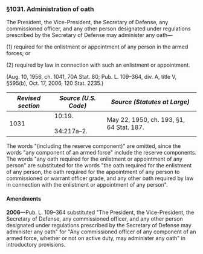 ### §1031. Administration of oath ###

The President, the Vice-President, the Secretary of Defense, any commissioned officer, and any other person designated under regulations prescribed by the Secretary of Defense may administer any oath—

(1) required for the enlistment or appointment of any person in the armed forces; or

(2) required by law in connection with such an enlistment or appointment.

(Aug. 10, 1956, ch. 1041, 70A Stat. 80; Pub. L. 109–364, div. A, title V, §595(b), Oct. 17, 2006, 120 Stat. 2235.)

|*Revised section*|   *Source (U.S. Code)*   |      *Source (Statutes at Large)*      |
|-----------------|--------------------------|----------------------------------------|
|      1031       |10:19.<br/><br/>34:217a–2.|May 22, 1950, ch. 193, §1, 64 Stat. 187.|

The words "(including the reserve component)" are omitted, since the words "any component of an armed force" include the reserve components. The words "any oath required for the enlistment or appointment of any person" are substituted for the words "the oath required for the enlistment of any person, the oath required for the appointment of any person to commissioned or warrant officer grade, and any other oath required by law in connection with the enlistment or appointment of any person".

#### Amendments ####

**2006**—Pub. L. 109–364 substituted "The President, the Vice-President, the Secretary of Defense, any commissioned officer, and any other person designated under regulations prescribed by the Secretary of Defense may administer any oath" for "Any commissioned officer of any component of an armed force, whether or not on active duty, may administer any oath" in introductory provisions.